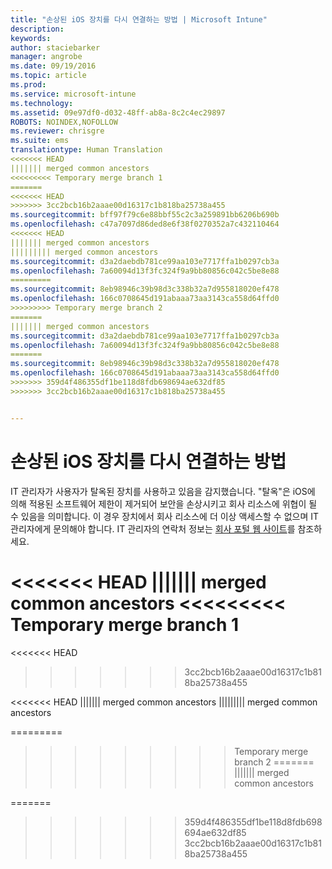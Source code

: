 ```yaml
---
title: "손상된 iOS 장치를 다시 연결하는 방법 | Microsoft Intune"
description: 
keywords: 
author: staciebarker
manager: angrobe
ms.date: 09/19/2016
ms.topic: article
ms.prod: 
ms.service: microsoft-intune
ms.technology: 
ms.assetid: 09e97df0-d032-48ff-ab8a-8c2c4ec29897
ROBOTS: NOINDEX,NOFOLLOW
ms.reviewer: chrisgre
ms.suite: ems
translationtype: Human Translation
<<<<<<< HEAD
||||||| merged common ancestors
<<<<<<<<< Temporary merge branch 1
=======
<<<<<<< HEAD
>>>>>>> 3cc2bcb16b2aaae00d16317c1b818ba25738a455
ms.sourcegitcommit: bff97f79c6e88bbf55c2c3a259891bb6206b690b
ms.openlocfilehash: c47a7097d86ded8e6f38f0270352a7c432110464
<<<<<<< HEAD
||||||| merged common ancestors
||||||||| merged common ancestors
ms.sourcegitcommit: d3a2daebdb781ce99aa103e7717ffa1b0297cb3a
ms.openlocfilehash: 7a60094d13f3fc324f9a9bb80856c042c5be8e88
=========
ms.sourcegitcommit: 8eb98946c39b98d3c338b32a7d955818020ef478
ms.openlocfilehash: 166c0708645d191abaaa73aa3143ca558d64ffd0
>>>>>>>>> Temporary merge branch 2
=======
||||||| merged common ancestors
ms.sourcegitcommit: d3a2daebdb781ce99aa103e7717ffa1b0297cb3a
ms.openlocfilehash: 7a60094d13f3fc324f9a9bb80856c042c5be8e88
=======
ms.sourcegitcommit: 8eb98946c39b98d3c338b32a7d955818020ef478
ms.openlocfilehash: 166c0708645d191abaaa73aa3143ca558d64ffd0
>>>>>>> 359d4f486355df1be118d8fdb698694ae632df85
>>>>>>> 3cc2bcb16b2aaae00d16317c1b818ba25738a455


---
```


# 손상된 iOS 장치를 다시 연결하는 방법
IT 관리자가 사용자가 탈옥된 장치를 사용하고 있음을 감지했습니다. "탈옥"은 iOS에 의해 적용된 소프트웨어 제한이 제거되어 보안을 손상시키고 회사 리소스에 위협이 될 수 있음을 의미합니다. 이 경우 장치에서 회사 리소스에 더 이상 액세스할 수 없으며 IT 관리자에게 문의해야 합니다. IT 관리자의 연락처 정보는 [회사 포털 웹 사이트](http://portal.manage.microsoft.com)를 참조하세요.



<<<<<<< HEAD
||||||| merged common ancestors
<<<<<<<<< Temporary merge branch 1
=======
<<<<<<< HEAD
>>>>>>> 3cc2bcb16b2aaae00d16317c1b818ba25738a455
<!--HONumber=Sep16_HO3-->
<<<<<<< HEAD
||||||| merged common ancestors
||||||||| merged common ancestors
<!--HONumber=Aug16_HO4-->
=========
<!--HONumber=Oct16_HO2-->
>>>>>>>>> Temporary merge branch 2
=======
||||||| merged common ancestors
<!--HONumber=Aug16_HO4-->
=======
<!--HONumber=Oct16_HO2-->
>>>>>>> 359d4f486355df1be118d8fdb698694ae632df85
>>>>>>> 3cc2bcb16b2aaae00d16317c1b818ba25738a455


